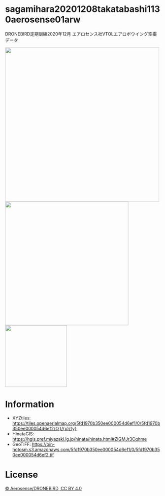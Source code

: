 # sagamihara20201208takatabashi1130aerosense01arw
DRONEBIRD定期訓練2020年12月 エアロセンス社VTOLエアロボウイング空撮データ

<img width="500" src="https://user-images.githubusercontent.com/416977/101583420-d0b6c180-3a1e-11eb-9828-db9ff4f75384.jpeg" />
<img width="400" src="https://user-images.githubusercontent.com/416977/101583889-c9dc7e80-3a1f-11eb-8321-dcf6626e0f0a.jpeg" />
<img width="200" src="https://user-images.githubusercontent.com/416977/101558742-ecac6a00-3a02-11eb-8037-56cf892abdfd.jpeg" />

# Information
* XYZtiles: https://tiles.openaerialmap.org/5fd1970b350ee000054d6ef1/0/5fd1970b350ee000054d6ef2/{z}/{x}/{y}
* HinataGIS: https://hgis.pref.miyazaki.lg.jp/hinata/hinata.html#ZlGMJr3Cqhme
* GeoTIFF: https://oin-hotosm.s3.amazonaws.com/5fd1970b350ee000054d6ef1/0/5fd1970b350ee000054d6ef2.tif

# License
[© Aerosense/DRONEBIRD, CC BY 4.0](https://github.com/dronebird/sagamihara20201208takatabashi1130aerosense01arw/blob/main/LICENSE)
